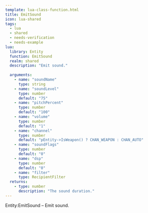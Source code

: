 ```yaml
---
template: lua-class-function.html
title: EmitSound
icon: lua-shared
tags:
  - lua
  - shared
  - needs-verification
  - needs-example
lua:
  library: Entity
  function: EmitSound
  realm: shared
  description: "Emit sound."
  
  arguments:
    - name: "soundName"
      type: string
    - name: "soundLevel"
      type: number
      default: "75"
    - name: "pitchPercent"
      type: number
      default: "100"
    - name: "volume"
      type: number
      default: "1"
    - name: "channel"
      type: number
      default: "pEntity->IsWeapon() ? CHAN_WEAPON : CHAN_AUTO"
    - name: "soundFlags"
      type: number
      default: "0"
    - name: "dsp"
      type: number
      default: "0"
    - name: "filter"
      type: RecipientFilter
  returns:
    - type: number
      description: "The sound duration."
---
```


<div class="lua__search__keywords">
Entity:EmitSound &#x2013; Emit sound.
</div>
